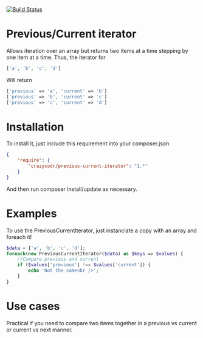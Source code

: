 [![Build Status](https://travis-ci.org/crazycodr/previous-current-iterator.svg)](https://travis-ci.org/crazycodr/previous-current-iterator)

# Previous/Current iterator
Allows iteration over an array but returns two items at a time stepping by one item at a time. Thus, the iterator for

```PHP
['a', 'b', 'c', 'd']
```
    
Will return

```PHP
['previous' => 'a', 'current' => 'b']
['previous' => 'b', 'current' => 'c']
['previous' => 'c', 'current' => 'd']
```

# Installation

To install it, just include this requirement into your composer.json

```JSON
{
    "require": {
        "crazycodr/previous-current-iterator": "1.*"
    }
}
```
And then run composer install/update as necessary.

# Examples

To use the PreviousCurrentIterator, just instanciate a copy with an array and foreach it!

```PHP
$data = ['a', 'b', 'c', 'd'];
foreach(new PreviousCurrentIterator($data) as $keys => $values) {
    //Compare previous and current
    if ($values['previous'] !== $values['current']) {
        echo 'Not the same<br />';
    }
}
```

# Use cases

Practical if you need to compare two items together in a previous vs current or current vs next manner.
